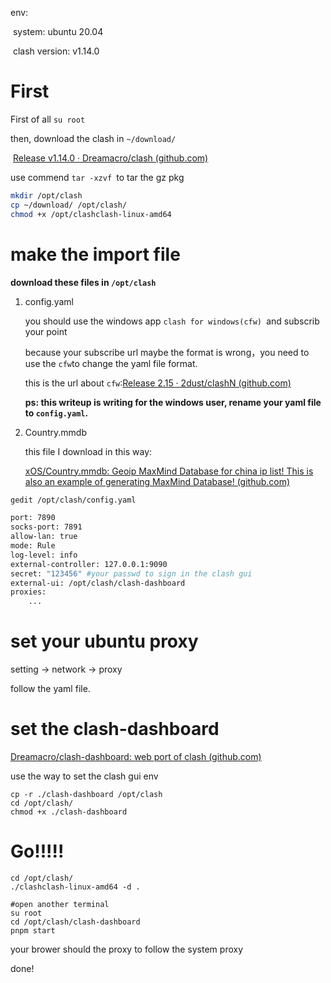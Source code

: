 env:

​	system: ubuntu 20.04

​	clash version: v1.14.0

# First

First of all `su root`

then, download the clash in `~/download/`

​	[Release v1.14.0 · Dreamacro/clash (github.com)](https://github.com/Dreamacro/clash/releases/tag/v1.14.0)

use commend `tar -xzvf `to tar the gz pkg

```bash
mkdir /opt/clash
cp ~/download/ /opt/clash/
chmod +x /opt/clashclash-linux-amd64
```



# make the import file

**download these files in `/opt/clash`**

1. config.yaml

   you should use the windows app `clash for windows(cfw) `and subscrib your point

   because your subscribe url maybe the format is wrong，you need to use the `cfw`to change the yaml file format.

   this is the url about `cfw`:[Release 2.15 · 2dust/clashN (github.com)](https://github.com/2dust/clashN/releases/tag/2.15)

   **ps: this writeup is writing for the windows user, rename your yaml file to `config.yaml`.**

2. Country.mmdb

   this file I download in this way:

   [xOS/Country.mmdb: Geoip MaxMind Database for china ip list! This is also an example of generating MaxMind Database! (github.com)](https://github.com/xOS/Country.mmdb)

```bash
gedit /opt/clash/config.yaml

port: 7890
socks-port: 7891
allow-lan: true
mode: Rule
log-level: info
external-controller: 127.0.0.1:9090
secret: "123456" #your passwd to sign in the clash gui
external-ui: /opt/clash/clash-dashboard
proxies:
	...
```



# set your ubuntu proxy

setting -> network -> proxy

follow the yaml file.



# set the clash-dashboard

[Dreamacro/clash-dashboard: web port of clash (github.com)](https://github.com/Dreamacro/clash-dashboard)

use the way to set the clash gui env

```
cp -r ./clash-dashboard /opt/clash
cd /opt/clash/
chmod +x ./clash-dashboard
```



# Go!!!!!

```
cd /opt/clash/
./clashclash-linux-amd64 -d .

#open another terminal
su root
cd /opt/clash/clash-dashboard
pnpm start
```

your brower should the proxy to follow the system proxy

done!

